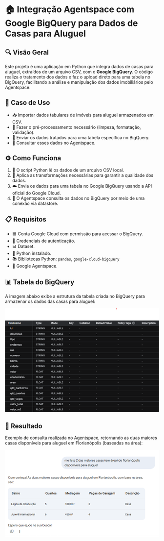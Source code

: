# 🏠 Integração Agentspace com Google BigQuery para Dados de Casas para Aluguel

## 🔍 Visão Geral

Este projeto é uma aplicação em Python que integra dados de casas para aluguel, extraídos de um arquivo CSV, com o **Google BigQuery**. O código realiza o tratamento dos dados e faz o upload direto para uma tabela no BigQuery, facilitando a análise e manipulação dos dados imobiliários pelo Agentspace.

## 🎯 Caso de Uso

- 📥 Importar dados tabulares de imóveis para aluguel armazenados em CSV.  
- 🧹 Fazer o pré-processamento necessário (limpeza, formatação, validação).  
- 🚀 Enviar os dados tratados para uma tabela específica no BigQuery.  
- 🔗 Consultar esses dados no Agentspace.

## ⚙️ Como Funciona

1. 📄 O script Python lê os dados de um arquivo CSV local.  
2. 🔄 Aplica as transformações necessárias para garantir a qualidade dos dados.  
3. ☁️ Envia os dados para uma tabela no Google BigQuery usando a API oficial do Google Cloud.  
4. 🤖 O Agentspace consulta os dados no BigQuery por meio de uma conexão via datastore.

## 📋 Requisitos

- 🟦 Conta Google Cloud com permissão para acessar o BigQuery.  
- 🔑 Credenciais de autenticação.  
- 📊 Dataset.  
- 🐍 Python instalado.  
- 📚 Bibliotecas Python: `pandas`, `google-cloud-bigquery`  
- 🤝 Google Agentspace.

## 📊 Tabela do BigQuery  

A imagem abaixo exibe a estrutura da tabela criada no BigQuery para armazenar os dados das casas para aluguel:

![Tabela](/doc/tabela_bigQuery.png)

## 🎉 Resultado  

Exemplo de consulta realizada no Agentspace, retornando as duas maiores casas disponíveis para aluguel em Florianópolis (baseadas na área):

![Resultado](/doc/resultado.png)
